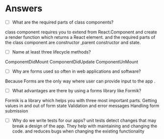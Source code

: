 # Answers

- [ ] What are the required parts of class components?

class component requires you to extend from React.Component and create a render function which returns a React element. and the required parts of the class component are constructor ,parent constructor and state.

- [ ] Name at least three lifecycle methods?

 ComponentDidMount ComponentDidUpdate ComponentUnMount

- [ ] Why are forms used so often in web applications and software?

Because Forms are the only way where user can provide input to the app .

- [ ] What advantages are there by using a forms library like Formik?

Formik is a library which helps you with three most important parts. Getting values in and out of form state Validation and error messages Handling form submission

- [ ] Why do we write tests for our apps?
unit tests detect changes that may break a design of the app. They help with maintaining and changing the code. and reduces bugs when changing the existing functionality